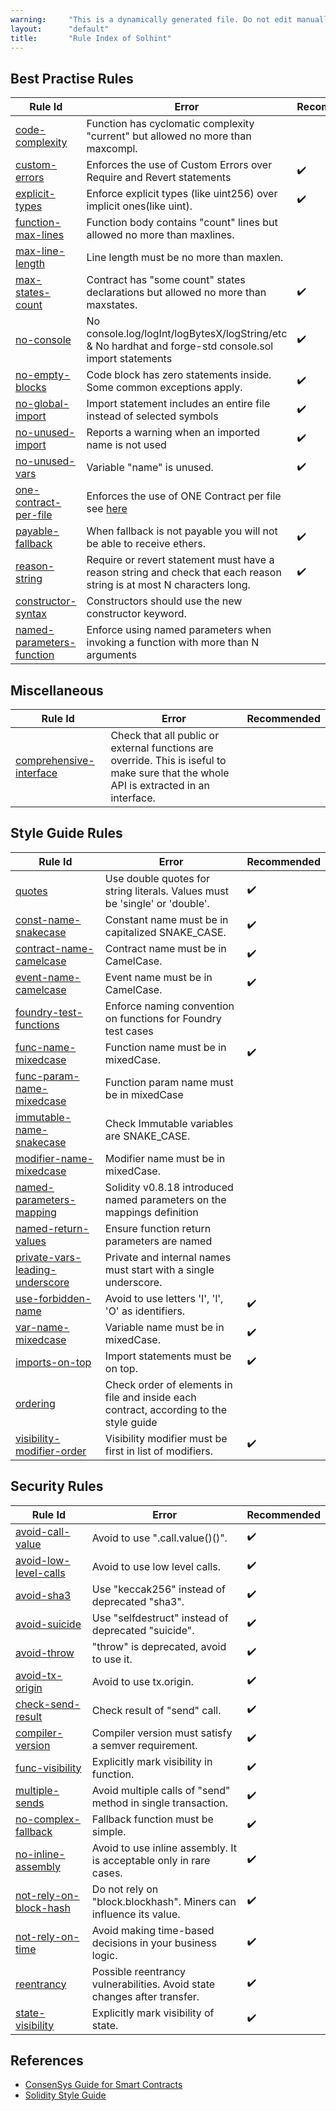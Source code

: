 ```yaml
---
warning:     "This is a dynamically generated file. Do not edit manually."
layout:      "default"
title:       "Rule Index of Solhint"
---
```


## Best Practise Rules

| Rule Id                                                                  | Error                                                                                                                                      | Recommended |
| ------------------------------------------------------------------------ | ------------------------------------------------------------------------------------------------------------------------------------------ | ----------- |
| [code-complexity](./rules/best-practises/code-complexity.md)             | Function has cyclomatic complexity "current" but allowed no more than maxcompl.                                                            |             |
| [custom-errors](./rules/best-practises/custom-errors.md)                 | Enforces the use of Custom Errors over Require and Revert statements                                                                       | ✔️          |
| [explicit-types](./rules/best-practises/explicit-types.md)               | Enforce explicit types (like uint256) over implicit ones(like uint).                                                                       | ✔️          |
| [function-max-lines](./rules/best-practises/function-max-lines.md)       | Function body contains "count" lines but allowed no more than maxlines.                                                                    |             |
| [max-line-length](./rules/best-practises/max-line-length.md)             | Line length must be no more than maxlen.                                                                                                   |             |
| [max-states-count](./rules/best-practises/max-states-count.md)           | Contract has "some count" states declarations but allowed no more than maxstates.                                                          | ✔️          |
| [no-console](./rules/best-practises/no-console.md)                       | No console.log/logInt/logBytesX/logString/etc & No hardhat and forge-std console.sol import statements                                     | ✔️          |
| [no-empty-blocks](./rules/best-practises/no-empty-blocks.md)             | Code block has zero statements inside. Some common exceptions apply.                                                                       | ✔️          |
| [no-global-import](./rules/best-practises/no-global-import.md)           | Import statement includes an entire file instead of selected symbols                                                                       | ✔️          |
| [no-unused-import](./rules/best-practises/no-unused-import.md)           | Reports a warning when an imported name is not used                                                                                        | ✔️          |
| [no-unused-vars](./rules/best-practises/no-unused-vars.md)               | Variable "name" is unused.                                                                                                                 | ✔️          |
| [one-contract-per-file](./rules/best-practises/one-contract-per-file.md) | Enforces the use of ONE Contract per file see [here](https://docs.soliditylang.org/en/v0.8.21/style-guide.html#contract-and-library-names) |             |
| [payable-fallback](./rules/best-practises/payable-fallback.md)           | When fallback is not payable you will not be able to receive ethers.                                                                       | ✔️          |
| [reason-string](./rules/best-practises/reason-string.md)                 | Require or revert statement must have a reason string and check that each reason string is at most N characters long.                      | ✔️          |
| [constructor-syntax](./rules/best-practises/constructor-syntax.md)       | Constructors should use the new constructor keyword.                                                                                       |             |
| [named-parameters-function](./rules/naming/named-parameters-function.md) | Enforce using named parameters when invoking a function with more than N arguments                                                         |             |
        

## Miscellaneous

| Rule Id                                                                     | Error                                                                                                                                  | Recommended |
| --------------------------------------------------------------------------- | -------------------------------------------------------------------------------------------------------------------------------------- | ----------- |
| [comprehensive-interface](./rules/miscellaneous/comprehensive-interface.md) | Check that all public or external functions are override. This is iseful to make sure that the whole API is extracted in an interface. |             |
        

## Style Guide Rules

| Rule Id                                                                              | Error                                                                                  | Recommended |
| ------------------------------------------------------------------------------------ | -------------------------------------------------------------------------------------- | ----------- |
| [quotes](./rules/miscellaneous/quotes.md)                                            | Use double quotes for string literals. Values must be 'single' or 'double'.            | ✔️          |
| [const-name-snakecase](./rules/naming/const-name-snakecase.md)                       | Constant name must be in capitalized SNAKE_CASE.                                       | ✔️          |
| [contract-name-camelcase](./rules/naming/contract-name-camelcase.md)                 | Contract name must be in CamelCase.                                                    | ✔️          |
| [event-name-camelcase](./rules/naming/event-name-camelcase.md)                       | Event name must be in CamelCase.                                                       | ✔️          |
| [foundry-test-functions](./rules/naming/foundry-test-functions.md)                   | Enforce naming convention on functions for Foundry test cases                          |             |
| [func-name-mixedcase](./rules/naming/func-name-mixedcase.md)                         | Function name must be in mixedCase.                                                    | ✔️          |
| [func-param-name-mixedcase](./rules/naming/func-param-name-mixedcase.md)             | Function param name must be in mixedCase                                               |             |
| [immutable-name-snakecase](./rules/naming/immutable-name-snakecase.md)               | Check Immutable variables are SNAKE_CASE.                                              |             |
| [modifier-name-mixedcase](./rules/naming/modifier-name-mixedcase.md)                 | Modifier name must be in mixedCase.                                                    |             |
| [named-parameters-mapping](./rules/naming/named-parameters-mapping.md)               | Solidity v0.8.18 introduced named parameters on the mappings definition                |             |
| [named-return-values](./rules/naming/named-return-values.md)                         | Ensure function return parameters are named                                            |             |
| [private-vars-leading-underscore](./rules/naming/private-vars-leading-underscore.md) | Private and internal names must start with a single underscore.                        |             |
| [use-forbidden-name](./rules/naming/use-forbidden-name.md)                           | Avoid to use letters 'I', 'l', 'O' as identifiers.                                     | ✔️          |
| [var-name-mixedcase](./rules/naming/var-name-mixedcase.md)                           | Variable name must be in mixedCase.                                                    | ✔️          |
| [imports-on-top](./rules/order/imports-on-top.md)                                    | Import statements must be on top.                                                      | ✔️          |
| [ordering](./rules/order/ordering.md)                                                | Check order of elements in file and inside each contract, according to the style guide |             |
| [visibility-modifier-order](./rules/order/visibility-modifier-order.md)              | Visibility modifier must be first in list of modifiers.                                | ✔️          |
        

## Security Rules

| Rule Id                                                              | Error                                                                    | Recommended |
| -------------------------------------------------------------------- | ------------------------------------------------------------------------ | ----------- |
| [avoid-call-value](./rules/security/avoid-call-value.md)             | Avoid to use ".call.value()()".                                          | ✔️          |
| [avoid-low-level-calls](./rules/security/avoid-low-level-calls.md)   | Avoid to use low level calls.                                            | ✔️          |
| [avoid-sha3](./rules/security/avoid-sha3.md)                         | Use "keccak256" instead of deprecated "sha3".                            | ✔️          |
| [avoid-suicide](./rules/security/avoid-suicide.md)                   | Use "selfdestruct" instead of deprecated "suicide".                      | ✔️          |
| [avoid-throw](./rules/security/avoid-throw.md)                       | "throw" is deprecated, avoid to use it.                                  | ✔️          |
| [avoid-tx-origin](./rules/security/avoid-tx-origin.md)               | Avoid to use tx.origin.                                                  | ✔️          |
| [check-send-result](./rules/security/check-send-result.md)           | Check result of "send" call.                                             | ✔️          |
| [compiler-version](./rules/security/compiler-version.md)             | Compiler version must satisfy a semver requirement.                      | ✔️          |
| [func-visibility](./rules/security/func-visibility.md)               | Explicitly mark visibility in function.                                  | ✔️          |
| [multiple-sends](./rules/security/multiple-sends.md)                 | Avoid multiple calls of "send" method in single transaction.             | ✔️          |
| [no-complex-fallback](./rules/security/no-complex-fallback.md)       | Fallback function must be simple.                                        | ✔️          |
| [no-inline-assembly](./rules/security/no-inline-assembly.md)         | Avoid to use inline assembly. It is acceptable only in rare cases.       | ✔️          |
| [not-rely-on-block-hash](./rules/security/not-rely-on-block-hash.md) | Do not rely on "block.blockhash". Miners can influence its value.        | ✔️          |
| [not-rely-on-time](./rules/security/not-rely-on-time.md)             | Avoid making time-based decisions in your business logic.                | ✔️          |
| [reentrancy](./rules/security/reentrancy.md)                         | Possible reentrancy vulnerabilities. Avoid state changes after transfer. | ✔️          |
| [state-visibility](./rules/security/state-visibility.md)             | Explicitly mark visibility of state.                                     | ✔️          |
        

## References

- [ConsenSys Guide for Smart Contracts](https://consensys.github.io/smart-contract-best-practices/recommendations/)
- [Solidity Style Guide](http://solidity.readthedocs.io/en/develop/style-guide.html)
